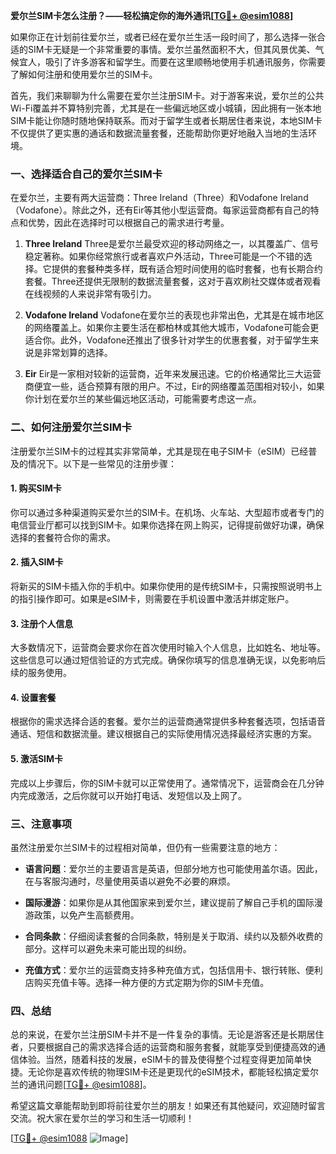 **爱尔兰SIM卡怎么注册？——轻松搞定你的海外通讯[[TG💪+ @esim1088](https://t.me/s/esim1088)]**

如果你正在计划前往爱尔兰，或者已经在爱尔兰生活一段时间了，那么选择一张合适的SIM卡无疑是一个非常重要的事情。爱尔兰虽然面积不大，但其风景优美、气候宜人，吸引了许多游客和留学生。而要在这里顺畅地使用手机通讯服务，你需要了解如何注册和使用爱尔兰的SIM卡。

首先，我们来聊聊为什么需要在爱尔兰注册SIM卡。对于游客来说，爱尔兰的公共Wi-Fi覆盖并不算特别完善，尤其是在一些偏远地区或小城镇，因此拥有一张本地SIM卡能让你随时随地保持联系。而对于留学生或者长期居住者来说，本地SIM卡不仅提供了更实惠的通话和数据流量套餐，还能帮助你更好地融入当地的生活环境。

### **一、选择适合自己的爱尔兰SIM卡**

在爱尔兰，主要有两大运营商：Three Ireland（Three）和Vodafone Ireland（Vodafone）。除此之外，还有Eir等其他小型运营商。每家运营商都有自己的特点和优势，因此在选择时可以根据自己的需求进行考量。

1. **Three Ireland**
   Three是爱尔兰最受欢迎的移动网络之一，以其覆盖广、信号稳定著称。如果你经常旅行或者喜欢户外活动，Three可能是一个不错的选择。它提供的套餐种类多样，既有适合短时间使用的临时套餐，也有长期合约套餐。Three还提供无限制的数据流量套餐，这对于喜欢刷社交媒体或者观看在线视频的人来说非常有吸引力。

2. **Vodafone Ireland**
   Vodafone在爱尔兰的表现也非常出色，尤其是在城市地区的网络覆盖上。如果你主要生活在都柏林或其他大城市，Vodafone可能会更适合你。此外，Vodafone还推出了很多针对学生的优惠套餐，对于留学生来说是非常划算的选择。

3. **Eir**
   Eir是一家相对较新的运营商，近年来发展迅速。它的价格通常比三大运营商便宜一些，适合预算有限的用户。不过，Eir的网络覆盖范围相对较小，如果你计划在爱尔兰的某些偏远地区活动，可能需要考虑这一点。

### **二、如何注册爱尔兰SIM卡**

注册爱尔兰SIM卡的过程其实非常简单，尤其是现在电子SIM卡（eSIM）已经普及的情况下。以下是一些常见的注册步骤：

#### **1. 购买SIM卡**
你可以通过多种渠道购买爱尔兰的SIM卡。在机场、火车站、大型超市或者专门的电信营业厅都可以找到SIM卡。如果你选择在网上购买，记得提前做好功课，确保选择的套餐符合你的需求。

#### **2. 插入SIM卡**
将新买的SIM卡插入你的手机中。如果你使用的是传统SIM卡，只需按照说明书上的指引操作即可。如果是eSIM卡，则需要在手机设置中激活并绑定账户。

#### **3. 注册个人信息**
大多数情况下，运营商会要求你在首次使用时输入个人信息，比如姓名、地址等。这些信息可以通过短信验证的方式完成。确保你填写的信息准确无误，以免影响后续的服务使用。

#### **4. 设置套餐**
根据你的需求选择合适的套餐。爱尔兰的运营商通常提供多种套餐选项，包括语音通话、短信和数据流量。建议根据自己的实际使用情况选择最经济实惠的方案。

#### **5. 激活SIM卡**
完成以上步骤后，你的SIM卡就可以正常使用了。通常情况下，运营商会在几分钟内完成激活，之后你就可以开始打电话、发短信以及上网了。

### **三、注意事项**

虽然注册爱尔兰SIM卡的过程相对简单，但仍有一些需要注意的地方：

- **语言问题**：爱尔兰的主要语言是英语，但部分地方也可能使用盖尔语。因此，在与客服沟通时，尽量使用英语以避免不必要的麻烦。
  
- **国际漫游**：如果你是从其他国家来到爱尔兰，建议提前了解自己手机的国际漫游政策，以免产生高额费用。

- **合同条款**：仔细阅读套餐的合同条款，特别是关于取消、续约以及额外收费的部分。这样可以避免未来可能出现的纠纷。

- **充值方式**：爱尔兰的运营商支持多种充值方式，包括信用卡、银行转账、便利店购买充值卡等。选择一种方便的方式定期为你的SIM卡充值。

### **四、总结**

总的来说，在爱尔兰注册SIM卡并不是一件复杂的事情。无论是游客还是长期居住者，只要根据自己的需求选择合适的运营商和服务套餐，就能享受到便捷高效的通信体验。当然，随着科技的发展，eSIM卡的普及使得整个过程变得更加简单快捷。无论你是喜欢传统的物理SIM卡还是更现代的eSIM技术，都能轻松搞定爱尔兰的通讯问题[[TG💪+ @esim1088](https://t.me/s/esim1088)]。

希望这篇文章能帮助到即将前往爱尔兰的朋友！如果还有其他疑问，欢迎随时留言交流。祝大家在爱尔兰的学习和生活一切顺利！

[[TG💪+ @esim1088](https://t.me/s/esim1088) ![Image](https://i.postimg.cc/4NQfJmqS/Snipaste-2025-05-13-00-14-12.png)]